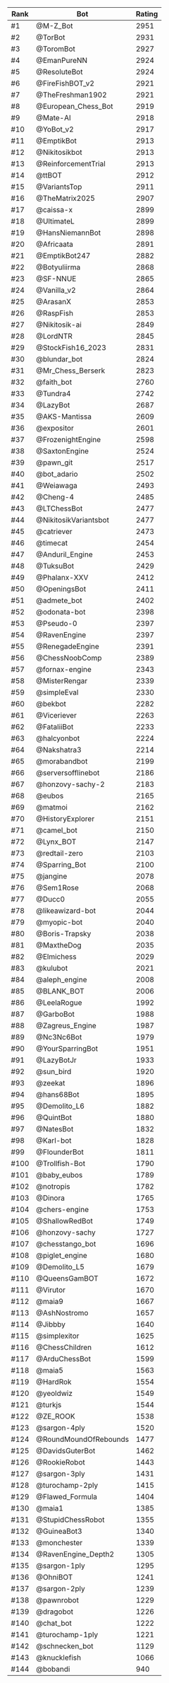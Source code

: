 Rank|Bot|Rating
---|---|---
#1|@M-Z_Bot|2951
#2|@TorBot|2931
#3|@ToromBot|2927
#4|@EmanPureNN|2924
#5|@ResoluteBot|2924
#6|@FireFishBOT_v2|2921
#7|@TheFreshman1902|2921
#8|@European_Chess_Bot|2919
#9|@Mate-AI|2918
#10|@YoBot_v2|2917
#11|@EmptikBot|2913
#12|@Nikitosikbot|2913
#13|@ReinforcementTrial|2913
#14|@ttBOT|2912
#15|@VariantsTop|2911
#16|@TheMatrix2025|2907
#17|@caissa-x|2899
#18|@UltimateL|2899
#19|@HansNiemannBot|2898
#20|@Africaata|2891
#21|@EmptikBot247|2882
#22|@Botyuliirma|2868
#23|@SF-NNUE|2865
#24|@Vanilla_v2|2864
#25|@ArasanX|2853
#26|@RaspFish|2853
#27|@Nikitosik-ai|2849
#28|@LordNTR|2845
#29|@StockFish16_2023|2831
#30|@blundar_bot|2824
#31|@Mr_Chess_Berserk|2823
#32|@faith_bot|2760
#33|@Tundra4|2742
#34|@LazyBot|2687
#35|@AKS-Mantissa|2609
#36|@expositor|2601
#37|@FrozenightEngine|2598
#38|@SaxtonEngine|2524
#39|@pawn_git|2517
#40|@bot_adario|2502
#41|@Weiawaga|2493
#42|@Cheng-4|2485
#43|@LTChessBot|2477
#44|@NikitosikVariantsbot|2477
#45|@catriever|2473
#46|@timecat|2454
#47|@Anduril_Engine|2453
#48|@TuksuBot|2429
#49|@Phalanx-XXV|2412
#50|@OpeningsBot|2411
#51|@admete_bot|2402
#52|@odonata-bot|2398
#53|@Pseudo-0|2397
#54|@RavenEngine|2397
#55|@RenegadeEngine|2391
#56|@ChessNoobComp|2389
#57|@fornax-engine|2343
#58|@MisterRengar|2339
#59|@simpleEval|2330
#60|@bekbot|2282
#61|@Viceriever|2263
#62|@FataliiBot|2233
#63|@halcyonbot|2224
#64|@Nakshatra3|2214
#65|@morabandbot|2199
#66|@serversofflinebot|2186
#67|@honzovy-sachy-2|2183
#68|@eubos|2165
#69|@matmoi|2162
#70|@HistoryExplorer|2151
#71|@camel_bot|2150
#72|@Lynx_BOT|2147
#73|@redtail-zero|2103
#74|@Sparring_Bot|2100
#75|@jangine|2078
#76|@Sem1Rose|2068
#77|@Ducc0|2055
#78|@likeawizard-bot|2044
#79|@myopic-bot|2040
#80|@Boris-Trapsky|2038
#81|@MaxtheDog|2035
#82|@Elmichess|2029
#83|@kulubot|2021
#84|@aleph_engine|2008
#85|@BLANK_BOT|2006
#86|@LeelaRogue|1992
#87|@GarboBot|1988
#88|@Zagreus_Engine|1987
#89|@Nc3Nc6Bot|1979
#90|@YourSparringBot|1951
#91|@LazyBotJr|1933
#92|@sun_bird|1920
#93|@zeekat|1896
#94|@hans68Bot|1895
#95|@Demolito_L6|1882
#96|@QuintBot|1880
#97|@NatesBot|1832
#98|@Karl-bot|1828
#99|@FlounderBot|1811
#100|@Trollfish-Bot|1790
#101|@baby_eubos|1789
#102|@notropis|1782
#103|@Dinora|1765
#104|@chers-engine|1753
#105|@ShallowRedBot|1749
#106|@honzovy-sachy|1727
#107|@chesstango_bot|1696
#108|@piglet_engine|1680
#109|@Demolito_L5|1679
#110|@QueensGamBOT|1672
#111|@Virutor|1670
#112|@maia9|1667
#113|@AshNostromo|1657
#114|@Jibbby|1640
#115|@simplexitor|1625
#116|@ChessChildren|1612
#117|@ArduChessBot|1599
#118|@maia5|1563
#119|@HardRok|1554
#120|@yeoldwiz|1549
#121|@turkjs|1544
#122|@ZE_ROOK|1538
#123|@sargon-4ply|1520
#124|@RoundMoundOfRebounds|1477
#125|@DavidsGuterBot|1462
#126|@RookieRobot|1443
#127|@sargon-3ply|1431
#128|@turochamp-2ply|1415
#129|@Flawed_Formula|1404
#130|@maia1|1385
#131|@StupidChessRobot|1355
#132|@GuineaBot3|1340
#133|@monchester|1339
#134|@RavenEngine_Depth2|1305
#135|@sargon-1ply|1295
#136|@OhniBOT|1241
#137|@sargon-2ply|1239
#138|@pawnrobot|1229
#139|@dragobot|1226
#140|@chat_bot|1222
#141|@turochamp-1ply|1221
#142|@schnecken_bot|1129
#143|@knucklefish|1066
#144|@bobandi|940
